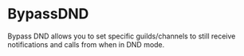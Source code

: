 # BypassDND

Bypass DND allows you to set specific guilds/channels to still receive notifications and calls from when in DND mode.
